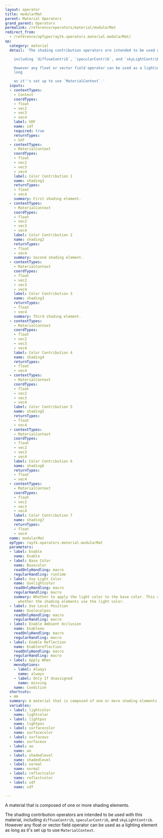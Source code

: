 ```yaml
---
layout: operator
title: modularMat
parent: Material Operators
grand_parent: Operators
permalink: /reference/operators/material/modularMat
redirect_from:
  - /reference/opType/raytk.operators.material.modularMat/
op:
  category: material
  detail: 'The shading contribution operators are intended to be used with this material,

    including `diffuseContrib`, `specularContrib`, and `skyLightContrib`.

    However any float or vector field operator can be used as a lighting element as
    long

    as it''s set up to use `MaterialContext`.'
  inputs:
  - contextTypes:
    - Context
    coordTypes:
    - float
    - vec2
    - vec3
    - vec4
    label: SDF
    name: sdf
    required: true
    returnTypes:
    - Sdf
  - contextTypes:
    - MaterialContext
    coordTypes:
    - float
    - vec2
    - vec3
    - vec4
    label: Color Contribution 1
    name: shading1
    returnTypes:
    - float
    - vec4
    summary: First shading element.
  - contextTypes:
    - MaterialContext
    coordTypes:
    - float
    - vec2
    - vec3
    - vec4
    label: Color Contribution 2
    name: shading2
    returnTypes:
    - float
    - vec4
    summary: Second shading element.
  - contextTypes:
    - MaterialContext
    coordTypes:
    - float
    - vec2
    - vec3
    - vec4
    label: Color Contribution 3
    name: shading3
    returnTypes:
    - float
    - vec4
    summary: Third shading element.
  - contextTypes:
    - MaterialContext
    coordTypes:
    - float
    - vec2
    - vec3
    - vec4
    label: Color Contribution 4
    name: shading4
    returnTypes:
    - float
    - vec4
  - contextTypes:
    - MaterialContext
    coordTypes:
    - float
    - vec2
    - vec3
    - vec4
    label: Color Contribution 5
    name: shading5
    returnTypes:
    - float
    - vec4
  - contextTypes:
    - MaterialContext
    coordTypes:
    - float
    - vec2
    - vec3
    - vec4
    label: Color Contribution 6
    name: shading6
    returnTypes:
    - float
    - vec4
  - contextTypes:
    - MaterialContext
    coordTypes:
    - float
    - vec2
    - vec3
    - vec4
    label: Color Contribution 7
    name: shading7
    returnTypes:
    - float
    - vec4
  name: modularMat
  opType: raytk.operators.material.modularMat
  parameters:
  - label: Enable
    name: Enable
  - label: Base Color
    name: Basecolor
    readOnlyHandling: macro
    regularHandling: runtime
  - label: Use Light Color
    name: Uselightcolor
    readOnlyHandling: macro
    regularHandling: macro
    summary: Whether to apply the light color to the base color. This does not affect
      whether the shading elements use the light color.
  - label: Use Local Position
    name: Uselocalpos
    readOnlyHandling: macro
    regularHandling: macro
  - label: Enable Ambient Occlusion
    name: Enableao
    readOnlyHandling: macro
    regularHandling: macro
  - label: Enable Reflection
    name: Enablereflection
    readOnlyHandling: macro
    regularHandling: macro
  - label: Apply When
    menuOptions:
    - label: Always
      name: always
    - label: Only If Unassigned
      name: missing
    name: Condition
  shortcuts:
  - mm
  summary: A material that is composed of one or more shading elements.
  variables:
  - label: lightcolor
    name: lightcolor
  - label: lightpos
    name: lightpos
  - label: surfacecolor
    name: surfacecolor
  - label: surfaceuv
    name: surfaceuv
  - label: ao
    name: ao
  - label: shadedlevel
    name: shadedlevel
  - label: normal
    name: normal
  - label: reflectcolor
    name: reflectcolor
  - label: sdf
    name: sdf

---
```



A material that is composed of one or more shading elements.

The shading contribution operators are intended to be used with this material,
including `diffuseContrib`, `specularContrib`, and `skyLightContrib`.
However any float or vector field operator can be used as a lighting element as long
as it's set up to use `MaterialContext`.